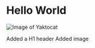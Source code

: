 # Hello World

![Image of Yaktocat](https://octodex.github.com/images/yaktocat.png)

Added a H1 header
Added image
